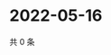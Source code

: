 # 2022-05-16

共 0 条

<!-- BEGIN WEIBO -->
<!-- 最后更新时间 Mon May 16 2022 13:22:29 GMT+0800 (China Standard Time) -->

<!-- END WEIBO -->
